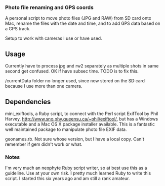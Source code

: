 ### Photo file renaming and GPS coords

A personal script to move photo files (JPG and RAW) from SD card onto Mac, rename the files with the date and time, and to add GPS data based on a GPS track.

Setup to work with cameras I use or have used.

## Usage

Currently have to process jpg and rw2 separately as multiple shots in same second get confused. OK if have subsec time. TODO is to fix this.

/currentData folder no longer used, since now stored on the SD card because I use more than one camera.

## Dependencies

mini_exiftools, a Ruby script, to connect with the Perl script ExifTool by Phil Harvey, http://www.sno.phy.queensu.ca/~phil/exiftool/, but has a Windows executable and a Mac OS X package installer available. This is a fantastic well maintained package to manipulate photo file EXIF data.

geonames.rb. Not sure whose version, but I have a local copy. Can't remember if gem didn't work or what.

### Notes

I'm very much an neophyte Ruby script writer, so at best use this as a guideline. Use at your own risk. I pretty much learned Ruby to write this script. I started this six years ago and am still a rank amateur. 